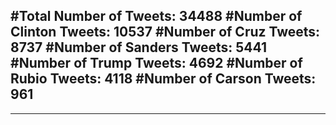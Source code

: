 #Total Number of Tweets: 34488 
#Number of Clinton Tweets: 10537
#Number of Cruz Tweets: 8737
#Number of Sanders Tweets: 5441
#Number of Trump Tweets: 4692
#Number of Rubio Tweets: 4118
#Number of Carson Tweets: 961
---
---

